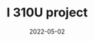 ---
title: "I 310U project"
date: 2022-05-02
pubtype: "Analysis"
featured: true
description: "This is the App we designed to remind the user of the shelf life of the food in the refrigerator "
tags: ["Figma"]
image: "/img/figma-i310u.jpg"
link: "https://docs.google.com/presentation/d/1YaPf9HSz6nVZ-JcxTDgE0v73oDdlsBJHQn6PA5JhHHU/edit?usp=sharing"
fact: ""
weight: 400
sitemap:
  priority : 0.8
---
